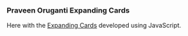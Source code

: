 ### Praveen Oruganti Expanding Cards

Here with the [Expanding Cards](https://praveenoruganti.github.io/praveenoruganti-javascript/0_Projects/praveenoruganti-expanding-cards) developed using JavaScript.